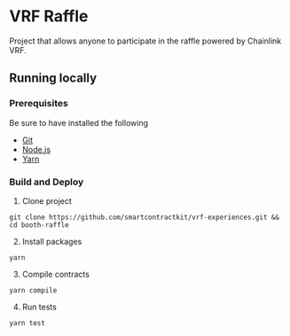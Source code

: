 # VRF Raffle

Project that allows anyone to participate in the raffle powered by Chainlink VRF.

## Running locally

### Prerequisites

Be sure to have installed the following

- [Git](https://git-scm.com/book/en/v2/Getting-Started-Installing-Git)
- [Node.js](https://nodejs.org/en/download/)
- [Yarn](https://yarnpkg.com/getting-started/install)

### Build and Deploy

1. Clone project

```shell
git clone https://github.com/smartcontractkit/vrf-experiences.git && cd booth-raffle
```

2. Install packages

```shell
yarn
```

3. Compile contracts

```shell
yarn compile
```

4. Run tests

```shell
yarn test
```
